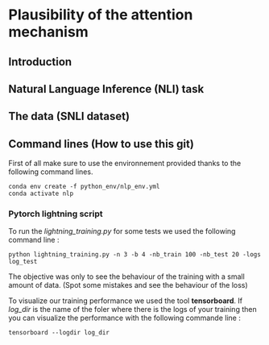 # Plausibility of the attention mechanism

## Introduction

## Natural Language Inference (NLI) task

## The data (SNLI dataset)

## Command lines (How to use this git)

First of all make sure to use the environnement provided thanks to the following command lines.

```
conda env create -f python_env/nlp_env.yml
conda activate nlp
```

### Pytorch lightning script

To run the *lightning_training.py* for some tests we used the following command line :

```
python lightning_training.py -n 3 -b 4 -nb_train 100 -nb_test 20 -logs log_test
```

The objective was only to see the behaviour of the training with a small amount of data. (Spot some mistakes and see the behaviour of the loss)

To visualize our training performance we used the tool **tensorboard**. If *log_dir* is the name of the foler where there is the logs of your training then you can visualize the performance with the following commande line :


```
tensorboard --logdir log_dir
```

